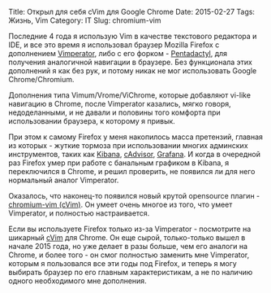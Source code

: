 Title: Открыл для себя cVim для Google Chrome
Date: 2015-02-27
Tags: Жизнь, Vim
Category: IT
Slug: chromium-vim

Последние 4 года я использую Vim в качестве текстового редактора и IDE, и все это время
я использовал браузер Mozilla Firefox с дополнением [Vimperator](http://www.vimperator.org/vimperator),
либо с его форком - [Pentadactyl](http://5digits.org/pentadactyl/), для получения
аналогичной навигации в браузере. Без функционала этих дополнений я как без рук,
и потому никак не мог использовать Google Chrome/Chromium.

Дополнения типа Vimum/Vrome/ViChrome, которые добавляют vi-like навигацию
в Chrome, после Vimperator казались, мягко говоря, недоделанными,
и не давали и половины того комфорта при использовании браузера, к которому я привык.

При этом к самому Firefox у меня накопилось масса претензий, главная из которых -
жуткие тормоза при использовании многих админских инструментов, таких как
[Kibana](http://www.elasticsearch.org/overview/kibana/),
[cAdvisor](https://github.com/google/cadvisor), [Grafana](http://grafana.org).
И когда в очередной раз Firefox умер при работе с банальным графиком в Kibana,
я переключился в Chrome, и решил проверить, не появился ли для него нормальный аналог Vimperator.

Оказалось, что наконец-то появился новый крутой opensource плагин - [chromium-vim (cVim)](https://github.com/1995eaton/chromium-vim).
Он умеет очень многое из того, что умеет Vimperator, и полностью настраивается.

Если вы используете Firefox только из-за Vimperator - посмотрите на шикарный
[cVim](https://github.com/1995eaton/chromium-vim) для Chrome.
Он еще сырой, только-только вышел в начале 2015 года, но уже делает в разы больше,
чем его аналоги на Chrome, и более того - он смог полностью заменить мне Vimperator,
которым я пользовался все эти годы под Firefox, и теперь я могу выбирать браузер
по его главным характеристикам, а не по наличию одного необходимого мне дополнения.
